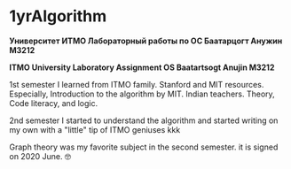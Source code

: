 # 1yrAlgorithm
**Университет ИТМО Лабораторный работы по ОС Баатарцогт Анужин M3212**

**ITMO University Laboratory Assignment OS Baatartsogt Anujin M3212**

1st semester I learned from ITMO family. Stanford and MIT resources. Especially, Introduction to the algorithm by MIT. Indian teachers. Theory, Code literacy, and logic. 

2nd semester I started to understand the algorithm and started writing on my own with a "little" tip of ITMO geniuses kkk

Graph theory was my favorite subject in the second semester. it is signed on 2020 June. 🤓 

